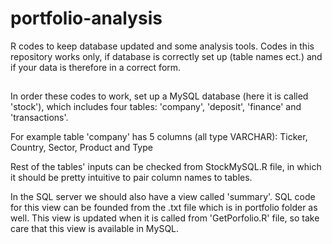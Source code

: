# portfolio-analysis
R codes to keep database updated and some analysis tools. Codes in this repository
works only, if database is correctly set up (table names ect.) and if your data is
therefore in a correct form.

##

In order these codes to work, set up a MySQL database (here it is called 'stock'), which
includes four tables: 'company', 'deposit', 'finance' and 'transactions'.

For example table 'company' has 5 columns (all type VARCHAR): Ticker, Country, Sector, Product and Type

Rest of the tables' inputs can be checked from StockMySQL.R file, in which it should be
pretty intuitive to pair column names to tables.

In the SQL server we should also have a view called 'summary'. SQL code for this view can be
founded from the .txt file which is in portfolio folder as well. This view is updated when
it is called from 'GetPorfolio.R' file, so take care that this view is available in MySQL.

